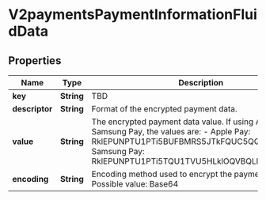 
# V2paymentsPaymentInformationFluidData

## Properties
Name | Type | Description | Notes
------------ | ------------- | ------------- | -------------
**key** | **String** | TBD |  [optional]
**descriptor** | **String** | Format of the encrypted payment data. |  [optional]
**value** | **String** | The encrypted payment data value. If using Apple Pay or Samsung Pay, the values are:   - Apple Pay: RklEPUNPTU1PTi5BUFBMRS5JTkFQUC5QQVlNRU5U   - Samsung Pay: RklEPUNPTU1PTi5TQU1TVU5HLklOQVBQLlBBWU1FTlQ&#x3D;  |  [optional]
**encoding** | **String** | Encoding method used to encrypt the payment data.  Possible value: Base64  |  [optional]



